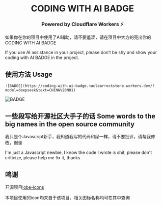 <h1 align="center">CODING WITH AI BADGE</h1>
<h3 align="center">Powered by Cloudflare Workers ⚡</h3>

如果你在你的项目中使用了AI辅助，请不要羞涩，请在项目中大方的亮出你的CODING WITH AI BADGE

If you use AI assistance in your project, please don’t be shy and show your coding with AI BADGE in the project.

## 使用方法 Usage

```
![BADGE](https://coding-with-ai-badge.nuclearrockstone.workers.dev/?model=deepseek&text=CHINA%20NO1)
```
![BADGE](https://coding-with-ai-badge.nuclearrockstone.workers.dev/?model=deepseek&text=CHINA%20NO1)

## 一些段写给开源社区大手子的话 Some words to the big names in the open source community

我只是个Javascript新手，我知道我写的代码和屎一样，请不要批评，请帮我修改，谢谢

I'm just a Javascript newbie, I know the code I wrote is shit, please don't criticize, please help me fix it, thanks

## 鸣谢
开源项目[lobe-icons](https://github.com/lobehub/lobe-icons)

本项目使用的icon均来自于该项目，相关图标名称均可在其中查询